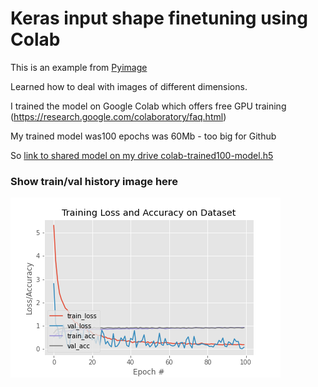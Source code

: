# Keras input shape finetuning using Colab

This is an example from [Pyimage](https://www.pyimagesearch.com/2019/06/24/change-input-shape-dimensions-for-fine-tuning-with-keras/)

Learned how to deal with images of different dimensions.

I trained the model on Google Colab which offers free GPU training (https://research.google.com/colaboratory/faq.html)

My trained model was100 epochs was 60Mb - too big for Github

So [ link to shared model on my drive colab-trained100-model.h5](https://drive.google.com/file/d/1-YQgQMnAF5T1QufsdumaDFg-foyiaOHS/view?usp=sharing)

### Show train/val history image here
![Training / Validation Curves](https://github.com/DexterDSilva/keras-inputshape-finetuning/blob/master/colab_training100history.png)
